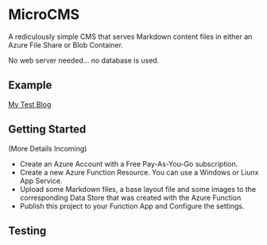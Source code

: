 # MicroCMS

A rediculously simple CMS that serves Markdown content files in either an Azure File Share or Blob Container.

No web server needed... no database is used.

## Example

[My Test Blog](https://blog.raydreams.com/page/)

## Getting Started

(More Details Incoming)

* Create an Azure Account with a Free Pay-As-You-Go subscription.
* Create a new Azure Function Resource. You can use a Windows or Liunx App Service.
* Upload some Markdown files, a base layout file and some images to the corresponding Data Store that was created with the Azure Function
* Publish this project to your Function App and Configure the settings.

## Testing